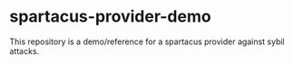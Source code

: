 # spartacus-provider-demo
This repository is a demo/reference for a spartacus provider against sybil attacks.
